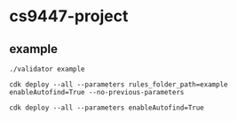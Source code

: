 # cs9447-project

## example
`./validator example`

`cdk deploy --all --parameters rules_folder_path=example enableAutofind=True --no-previous-parameters`

`cdk deploy --all --parameters enableAutofind=True`
